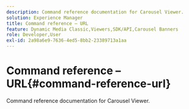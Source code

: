 ```yaml
---
description: Command reference documentation for Carousel Viewer.
solution: Experience Manager
title: Command reference – URL
feature: Dynamic Media Classic,Viewers,SDK/API,Carousel Banners
role: Developer,User
exl-id: 2a98a6e9-7636-4ed5-8bb2-23389713a1aa
---
```

# Command reference – URL{#command-reference-url}

Command reference documentation for Carousel Viewer.
